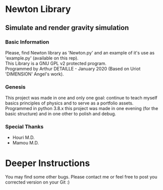 # Newton Library
## Simulate and render gravity simulation

### Basic Information
Please, find Newton library as 'Newton.py' and an example of it's use as 'example.py' (available on this rep).<br/>
This Library is a GNU GPL v2 protected program.<br/>
Programmed by Arthur DETAILLE - January 2020 (Based on Uriot 'DIMENSION' Angel's work).

### Genesis
This project was made in one and only one goal: continue to teach myself basics principles of physics and to serve as a portfolio assets.<br/>
Programmed in python 3.8.x this project was made in one evening (for the basic structure) and in one other to polish and debug.

### Special Thanks
- Houri M.D.
- Mamou M.D.

# Deeper Instructions
You may find some other bugs. Please contact me or feel free to post you corrected version on your Git :)
